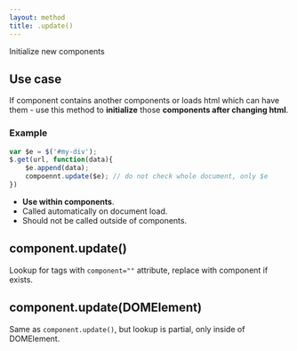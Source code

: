 ```yaml
---
layout: method
title: .update()
---
```


Initialize new components

## Use case

If component contains another components or loads html which can have them - use this method to **initialize** those **components after changing html**.

### Example

```js
var $e = $('#my-div');
$.get(url, function(data){
	$e.append(data);
	compoennt.update($e); // do not check whole document, only $e
})
```

* **Use within components**.
* Called automatically on document load.
* Should not be called outside of components.

## component.update()

Lookup for tags with `component=""` attribute, replace with component if exists.

## component.update(DOMElement)

Same as `component.update()`, but lookup is partial, only inside of DOMElement.
